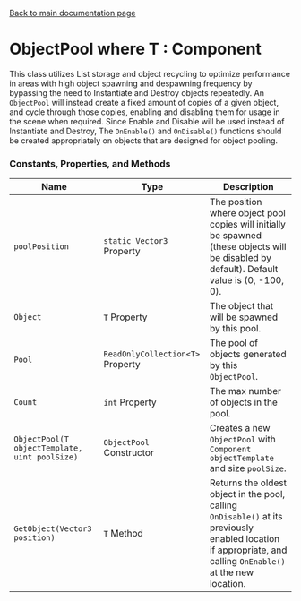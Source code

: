 [Back to main documentation page](https://github.com/mlaikhram/Unity-Common-Scripts/blob/master/Documentation~/Common.md)

# ObjectPool<T> where T : Component
This class utilizes List storage and object recycling to optimize performance in areas with high object spawning and despawning frequency by bypassing the need to Instantiate and Destroy objects repeatedly. An `ObjectPool` will instead create a fixed amount of copies of a given object, and cycle through those copies, enabling and disabling them for usage in the scene when required. Since Enable and Disable will be used instead of Instantiate and Destroy, The `OnEnable()` and `OnDisable()` functions should be created appropriately on objects that are designed for object pooling.

### Constants, Properties, and Methods
Name | Type | Description
-----|------|------------
`poolPosition` | `static Vector3` Property | The position where object pool copies will initially be spawned (these objects will be disabled by default). Default value is (0, -100, 0).
`Object` | `T` Property | The object that will be spawned by this pool.
`Pool` | `ReadOnlyCollection<T>` Property | The pool of objects generated by this `ObjectPool`.
`Count` | `int` Property | The max number of objects in the pool.
`ObjectPool(T objectTemplate, uint poolSize)` | `ObjectPool` Constructor | Creates a new `ObjectPool` with `Component` `objectTemplate` and size `poolSize`.
`GetObject(Vector3 position)` | `T` Method | Returns the oldest object in the pool, calling `OnDisable()` at its previously enabled location if appropriate, and calling `OnEnable()` at the new location.

